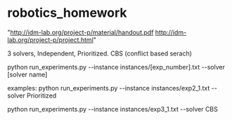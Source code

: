 # robotics_homework

"http://idm-lab.org/project-p/material/handout.pdf
http://idm-lab.org/project-p/project.html"		

3 solvers, Independent, Prioritized. CBS (conflict based serach)

python run_experiments.py --instance instances/[exp_number].txt --solver [solver name]



examples: 
python run_experiments.py --instance instances/exp2_1.txt --solver Prioritized

python run_experiments.py --instance instances/exp3_1.txt --solver CBS
